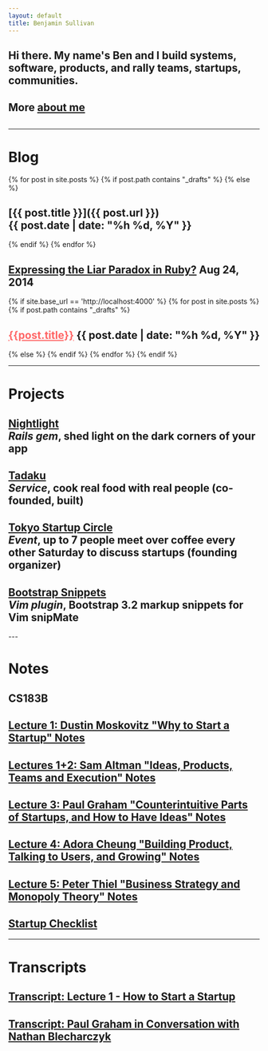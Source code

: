 ```yaml
---
layout: default
title: Benjamin Sullivan
---
```


<h2>Hi there. My name's Ben <span class="lowkey">and I build systems, software, products, and rally teams, startups, communities.</span></h2>
<h2 class="lowkey">
More <a href="/about-me">about me</a>
<div style="float:right;">
<a href="https://twitter.com/bnjs"><i class="fa fa-twitter"></i></a>
&nbsp;&nbsp;
<a href="https://github.com/bonsaiben"><i class="fa fa-github"></i></a>
&nbsp;&nbsp;
<a href="https://www.linkedin.com/in/bnjsu"><i class="fa fa-linkedin"></i></a>
</div>
</h2>

<h2>
</h2>

---

# Blog

{% for post in site.posts %}
{% if post.path contains "_drafts" %}
{% else %}
## [{{ post.title }}]({{ post.url }}) <span class="lowkey" style="white-space:nowrap">{{ post.date | date: "%h %d, %Y" }}</span>
{% endif %}
{% endfor %}

## [Expressing the Liar Paradox in Ruby?](/expressing-the-liar-paradox-in-ruby) <span class="lowkey">Aug 24, 2014</span>

{% if site.base_url == 'http://localhost:4000' %}
{% for post in site.posts %}
{% if post.path contains "_drafts" %}
## <a href="{{ post.url }}" style="color:#f66">{{post.title}}</a> <span class="lowkey">{{ post.date | date: "%h %d, %Y" }}</span>
{% else %}
{% endif %}
{% endfor %}
{% endif %}

---

# Projects

<h2>
  <a href="https://github.com/bonsaiben/nightlight" target="_blank">Nightlight</a>
  <br/>
  <span class="lowkey"><em>Rails gem</em>, shed light on the dark corners of your app</span>
</h2>

<h2>
  <a href="https://www.tadaku.com" target="_blank">Tadaku</a>
  <br/>
  <span class="lowkey"><em>Service</em>, cook real food with real people (co-founded, built)</span>
</h2>

<h2>
  <a href="http://www.meetup.com/tokyo-startup-circle/" target="_blank">Tokyo Startup Circle</a>
  <br/>
  <span class="lowkey"><em>Event</em>, up to 7 people meet over coffee every other Saturday to discuss startups (founding organizer)</span>
</h2>

<h2>
  <a href="https://github.com/bonsaiben/bootstrap-snippets" target="_blank">Bootstrap Snippets</a>
  <br/>
  <span class="lowkey"><em>Vim plugin</em>, Bootstrap 3.2 markup snippets for Vim snipMate</span>
</h2>
---

# Notes

## CS183B

## [Lecture 1: Dustin Moskovitz "Why to Start a Startup" Notes](/notes/cs183b-lecture-1-dustin-moskovitz-why-to-start-a-startup/)

## [Lectures 1+2: Sam Altman "Ideas, Products, Teams and Execution" Notes](/notes/sam-altman-ideas-products-teams-and-execution-highlights/)

## [Lecture 3: Paul Graham "Counterintuitive Parts of Startups, and How to Have Ideas" Notes](/notes/cs183b-lecture-3-paul-graham-counterintuitive-parts-of-startups-and-how-to-have-ideas/)

## [Lecture 4: Adora Cheung "Building Product, Talking to Users, and Growing" Notes](/notes/cs183b-lecture-4-adora-cheung-building-product-talking-to-users-and-growing/)

## [Lecture 5: Peter Thiel "Business Strategy and Monopoly Theory" Notes](/notes/cs183b-lecture-5-peter-thiel-business-strategy-and-monopoly-theory/)

## [Startup Checklist](/notes/startup-checklist/)

---

# Transcripts

## [Transcript: Lecture 1 - How to Start a Startup](/2014/09/25/transcript-lecture-1-how-to-start-a-startup/)

## [Transcript: Paul Graham in Conversation with Nathan Blecharczyk](/transcript-paul-graham-in-conversation-with-nathan-blecharczyk)

